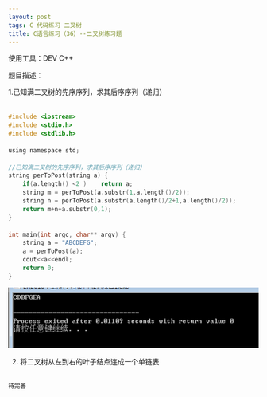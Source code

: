 ```yaml
---
layout: post
tags: C 代码练习 二叉树
title: C语言练习（36）--二叉树练习题
---
```


使用工具：DEV C++

题目描述：

1.已知满二叉树的先序序列，求其后序序列（递归） 

```c

#include <iostream>
#include <stdio.h>
#include <stdlib.h>

using namespace std;

//已知满二叉树的先序序列，求其后序序列（递归） 
string perToPost(string a) {
	if(a.length() <2 )    return a;
	string m = perToPost(a.substr(1,a.length()/2));
	string n = perToPost(a.substr(a.length()/2+1,a.length()/2));
	return m+n+a.substr(0,1);
}

int main(int argc, char** argv) {
	string a = "ABCDEFG";
	a = perToPost(a);
	cout<<a<<endl;
	return 0;
}

```

![](/assets/img/2016-08-31-C36/1.png)

2. 将二叉树从左到右的叶子结点连成一个单链表

```c

待完善

```